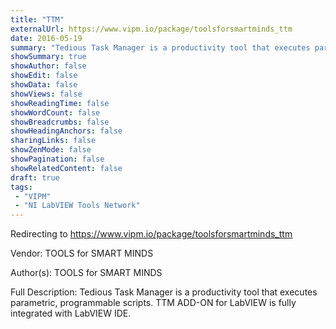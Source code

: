 ```yaml
---
title: "TTM"
externalUrl: https://www.vipm.io/package/toolsforsmartminds_ttm
date: 2016-05-19
summary: "Tedious Task Manager is a productivity tool that executes parametric, programmable scripts."
showSummary: true
showAuthor: false
showEdit: false
showData: false
showViews: false
showReadingTime: false
showWordCount: false
showBreadcrumbs: false
showHeadingAnchors: false
sharingLinks: false
showZenMode: false
showPagination: false
showRelatedContent: false
draft: true
tags:
 - "VIPM"
 - "NI LabVIEW Tools Network"
---
```


Redirecting to https://www.vipm.io/package/toolsforsmartminds_ttm

Vendor: TOOLS for SMART MINDS

Author(s): TOOLS for SMART MINDS
 
Full Description:
Tedious Task Manager is a productivity tool that executes parametric, programmable scripts. TTM ADD-ON for LabVIEW is fully integrated with LabVIEW IDE.